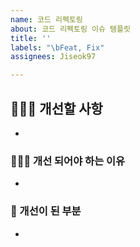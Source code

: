 ```yaml
---
name: 코드 리펙토링
about: 코드 리펙토링 이슈 템플릿
title: ''
labels: "\bFeat, Fix"
assignees: Jiseok97

---
```


## 👨🏻‍💻 개선할 사항
- 

### 🤷🏻‍♂️ 개선 되어야 하는 이유
-

### 🍪 개선이 된 부분
-
